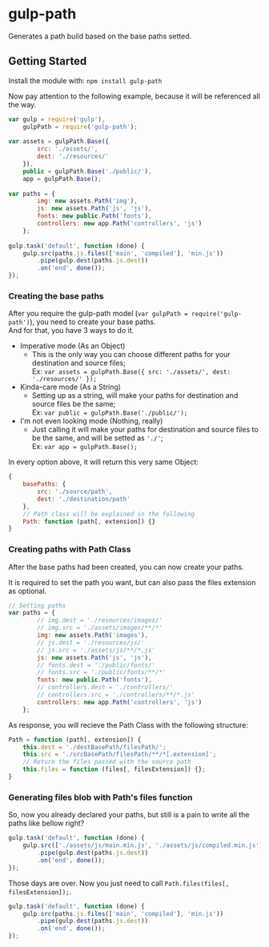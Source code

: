 # gulp-path

Generates a path build based on the base paths setted.

## Getting Started
Install the module with: `npm install gulp-path`

Now pay attention to the following example, because it will be referenced all the way.  
```js
var gulp = require('gulp'),
    gulpPath = require('gulp-path');
    
var assets = gulpPath.Base({
        src: './assets/',
        dest: './resources/'
    }),
    public = gulpPath.Base('./public/'),
    app = gulpPath.Base();
    
var paths = {
        img: new assets.Path('img'),
        js: new assets.Path('js', 'js'),
        fonts: new public.Path('fonts'),
        controllers: new app.Path('controllers', 'js')
    };
    
gulp.task('default', function (done) {
    gulp.src(paths.js.files(['main', 'compiled'], 'min.js'))
        .pipe(gulp.dest(paths.js.dest))
        .on('end', done());
});
```

### Creating the base paths
After you require the gulp-path model (`var gulpPath = require('gulp-path')`),
you need to create your base paths.  
And for that, you have 3 ways to do it.

- Imperative mode (As an Object)
    - This is the only way you can choose different paths for your destination
     and source files;  
        Ex: `var assets = gulpPath.Base({ src: './assets/', dest: './resources/' });`
- Kinda-care mode (As a String)
    - Setting up as a string, will make your paths for destination and source
    files be the same;  
        Ex: `var public = gulpPath.Base('./public/');`
- I'm not even looking mode (Nothing, really)
    - Just calling it will make your paths for destination and source files to
    be the same, and will be setted as `'./'`;  
        Ex: `var app = gulpPath.Base();`
        
In every option above, it will return this very same Object:
```js
{
    basePaths: {
        src: './source/path',
        dest: './destination/path'
    },
    // Path class will be explained in the following
    Path: function (path[, extension]) {}
}
```

### Creating paths with Path Class
After the base paths had been created, you can now create your paths.  

It is required to set the path you want, but can also pass the files extension as optional.
```js
// Setting paths
var paths = {
        // img.dest = './resources/images/'
        // img.src = './assets/images/**/*'
        img: new assets.Path('images'),
        // js.dest = './resources/js/'
        // js.src = './assets/js/**/*.js'
        js: new assets.Path('js', 'js'),
        // fonts.dest = './public/fonts/'
        // fonts.src = './public/fonts/**/*'
        fonts: new public.Path('fonts'),
        // controllers.dest = './controllers/'
        // controllers.src = './controllers/**/*.js' 
        controllers: new app.Path('controllers', 'js')
    };
```

As response, you will recieve the Path Class with the following
structure:
```js
Path = function (path[, extension]) {
    this.dest = './destBasePath/filesPath/';
    this.src = './srcBasePath/filesPath/**/*[.extension]';
    // Return the files passed with the source path
    this.files = function (files[, filesExtension]) {};
}
```

### Generating files blob with Path's files function
So, now you already declared your paths, but still is a pain to write all the
paths like bellow right?
```js
gulp.task('default', function (done) {
    gulp.src(['./assets/js/main.min.js', './assets/js/compiled.min.js'])
        .pipe(gulp.dest(paths.js.dest))
        .on('end', done());
});
```

Those days are over. Now you just need to call `Path.files(files[, 
filesExtension]);`.  
```js
gulp.task('default', function (done) {
    gulp.src(paths.js.files(['main', 'compiled'], 'min.js'))
        .pipe(gulp.dest(paths.js.dest))
        .on('end', done());
});
```